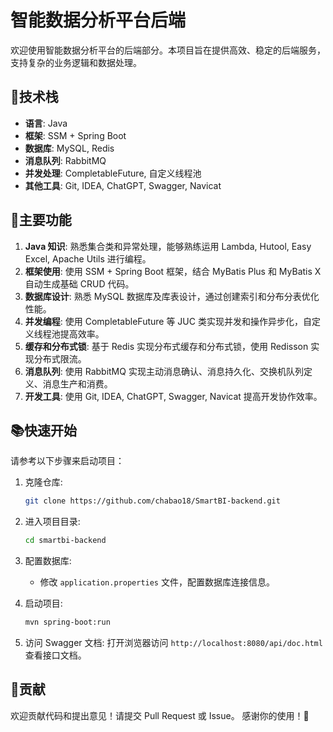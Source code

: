 # 智能数据分析平台后端

欢迎使用智能数据分析平台的后端部分。本项目旨在提供高效、稳定的后端服务，支持复杂的业务逻辑和数据处理。

## 🚀技术栈

- **语言**: Java
- **框架**: SSM + Spring Boot
- **数据库**: MySQL, Redis
- **消息队列**: RabbitMQ
- **并发处理**: CompletableFuture, 自定义线程池
- **其他工具**: Git, IDEA, ChatGPT, Swagger, Navicat

## 🔧主要功能

1. **Java 知识**: 熟悉集合类和异常处理，能够熟练运用 Lambda, Hutool, Easy Excel, Apache Utils 进行编程。
2. **框架使用**: 使用 SSM + Spring Boot 框架，结合 MyBatis Plus 和 MyBatis X 自动生成基础 CRUD 代码。
3. **数据库设计**: 熟悉 MySQL 数据库及库表设计，通过创建索引和分布分表优化性能。
4. **并发编程**: 使用 CompletableFuture 等 JUC 类实现并发和操作异步化，自定义线程池提高效率。
5. **缓存和分布式锁**: 基于 Redis 实现分布式缓存和分布式锁，使用 Redisson 实现分布式限流。
6. **消息队列**: 使用 RabbitMQ 实现主动消息确认、消息持久化、交换机队列定义、消息生产和消费。
7. **开发工具**: 使用 Git, IDEA, ChatGPT, Swagger, Navicat 提高开发协作效率。

## 📚快速开始

请参考以下步骤来启动项目：

1. 克隆仓库:
    ```bash
    git clone https://github.com/chabao18/SmartBI-backend.git
    ```

2. 进入项目目录:
    ```bash
    cd smartbi-backend
    ```

3. 配置数据库:
    - 修改 `application.properties` 文件，配置数据库连接信息。

4. 启动项目:
    ```bash
    mvn spring-boot:run
    ```

5. 访问 Swagger 文档:
   打开浏览器访问 `http://localhost:8080/api/doc.html` 查看接口文档。

## 🤝贡献
欢迎贡献代码和提出意见！请提交 Pull Request 或 Issue。
感谢你的使用！🎉
